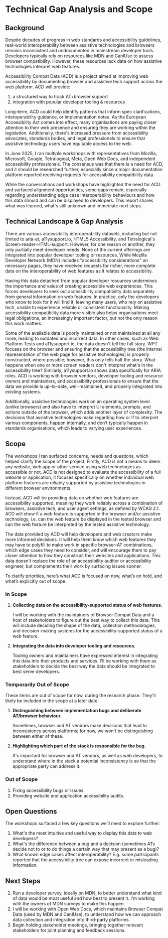 # Technical Gap Analysis and Scope

## Background
Despite decades of progress in web standards and accessibility guidelines, real-world interoperability between assistive technologies and browsers remains inconsistent and undocumented in mainstream developer tools. Developers typically rely on resources like MDN and CanIUse to assess browser compatibility. However, these resources lack data on how assistive technologies interpret web features.

Accessibility Compat Data (ACD) is a project aimed at improving web accessibility 
by documenting browser and assistive tech support across the web platform. ACD will provide:
1. a structured way to track AT+browser support
2. integration with popular developer tooling & resources

Long-term, ACD could help identify patterns that inform spec clarifications, interoperability 
guidance, or implementation notes. As the European Accessibility Act comes into effect, 
many organisations are paying closer attention to their web presence and ensuring they are working within the legislation. Additionally, there's increased pressure from accessibility advocates, 
standards bodies, and legal professionals to ensure that assistive technology users have equitable access to the web.

In June 2025, I ran multiple workshops with representatives from Mozilla, Microsoft, Google, 
Tetralogical, Meta, Open Web Docs, and independent accessibility professionals. 
The consensus was that there is a need for ACD, and it should be researched further, 
especially since a major documentation platform reported receiving requests for accessibility compatibility data.

While the conversations and workshops have highlighted the need for ACD and surfaced alignment opportunities, 
some gaps remain, especially regarding understanding edge case interoperability behaviours 
and how this data should and can be displayed to developers.
This report shares what was learned, what's still unknown and immediate next steps.

## Technical Landscape & Gap Analysis
There are various accessibility interoperability datasets, including but not limited to aria-at, a11ysupport.io, 
HTML5 Accessibility, and Tetralogical's Screen-reader-HTML-support. However, for one reason or another, 
they only partially meet developer needs. None of the current offerings are integrated into popular 
developer tooling or resources. While Mozilla Developer Network (MDN) includes "accessibility considerations" 
on necessary pages, they have received requests for richer, more complete data on the interoperability 
of web features as it relates to accessibility. 

Having this data detached from popular developer resources undermines the importance 
and value of creating accessible web experiences. 
This forces developers to seek out accessibility compatibility data separately from general 
information on web features. In practice, only the developers who know to look for it 
will find it, leaving many users, who rely on assistive tech, unable to experience 
reliable or consistent functionality. Making accessibility compatibility data more 
visible also helps organisations meet legal obligations, an increasingly important 
factor, but not the only reason this work matters.

Some of the available data is poorly maintained or not maintained at all any more, 
leading to outdated and incorrect data. In other cases, such as Web Platform Tests 
and a11ysupport.io, the data doesn't tell the full story. WPT focuses on the browser and 
ensuring that the accessibility tree (the internal representation of the web page for 
assistive technologies) is properly constructed, where possible; however, this only tells 
half the story. What happens when one or more screen readers don't interpret what's in the 
accessibility tree? Similarly, a11ysupport.io shows data specifically for ARIA roles. 
ACD is working with browser vendors, developer tooling and resource owners and maintainers, 
and accessibility professionals to ensure that the data we provide is up-to-date, 
well-maintained, and properly integrated into existing systems.

Additionally, assistive technologies work on an operating system level (unlike browsers) 
and also have to interpret UI elements, prompts, and actions outside of the browser, 
which adds another layer of complexity. The decisions that assistive technologies make 
regarding how or if to interpret various components, happen internally, 
and don’t typically happen in standards organisations, which leads to varying user experiences.

## Scope
The workshops I ran surfaced concerns, needs and questions, which helped clarify the scope of the project.
Firstly, ACD is not a means to deem any website, web app or other service using web technologies 
as accessible or not. ACD is not designed to evaluate the accessibility of a full website or application, 
it focuses specifically on whether individual web platform features are reliably supported by 
assistive technologies in different browser environments.

Instead, ACD will be providing data on whether web features are accessibility supported, 
meaning they work reliably across a combination of browsers, assistive tech, 
and user agent settings, as defined by WCAG 2.1. ACD will show if a web feature is supported 
in the browser and/or assistive technology, i.e. can the web feature be displayed in the 
tested browser and can the web feature be interpreted by the tested assistive technology.

The data provided by ACD will help developers and web creators make more informed decisions. 
It will help them know which web features they may have to polyfill to make work in specific 
browser-AT combinations, which edge cases they need to consider, and will encourage them to 
pay closer attention to how they construct their websites and applications.
This data doesn't replace the role of an accessibility auditor or accessibility engineer, 
but complements their work by surfacing issues sooner.

To clarify priorities, here’s what ACD is focused on now, what’s on hold, and what’s explicitly out of scope.

### In Scope
1. **Collecting data on the accessibility-supported status of web features.**

   I will be working with the maintainers of Browser Compat Data and a host of
   stakeholders to figure out the best way to collect this data.
   This will include deciding the shape of the data, collection methodologies,
   and decision-making systems for the accessibility-supported status of a web feature.
   
2. **Integrating the data into developer tooling and resources.**

   Tooling owners and maintainers have expressed interest in integrating
   this data into their products and services.
   I'll be working with them as stakeholders to decide the best way
   the data should be integrated to best serve developers.

### Temporarily Out of Scope
These items are out of scope for now, during the research phase. 
They'll likely be included in the scope at a later date.
1. **Distinguishing between implementation bugs and deliberate AT/browser behaviour.**

   Sometimes, browser and AT vendors make decisions that lead to inconsistency across platforms;
   for now, we won't be distinguishing between either of these.

2. **Highlighting which part of the stack is responsible for the bug.**

   It's important for browser and AT vendors, as well as web developers, to understand where in the stack
   a potential inconsistency is so that the appropriate party can address it.

### Out of Scope
1. Fixing accessibility bugs or issues.
2. Providing website and application accessibility audits.

## Open Questions
The workshops surfaced a few key questions we’ll need to explore further:
1. What's the most intuitive and useful way to display this data to web developers?
2. What's the difference between a bug and a decision (sometimes ATs decide not to or to do
   things a certain way that may present as a bug)?
4. What known edge cases affect interoperability? E.g. some participants reported that
   the accessibility tree can expose incorrect or misleading information.

## Next Steps
1. Run a developer survey, ideally on MDN, to better understand what kind of data would be most useful
   and how best to present it. I'm working with the owners of MDN surveys to make this happen.
3. I will be working with Open Web Docs, which maintains Browser Compat Data (used by MDN and CanIUse),
   to understand how we can approach data collection and integration into third-party platforms.
5. Begin holding stakeholder meetings, bringing together relevant stakeholders for joint planning
   and feedback sessions.

